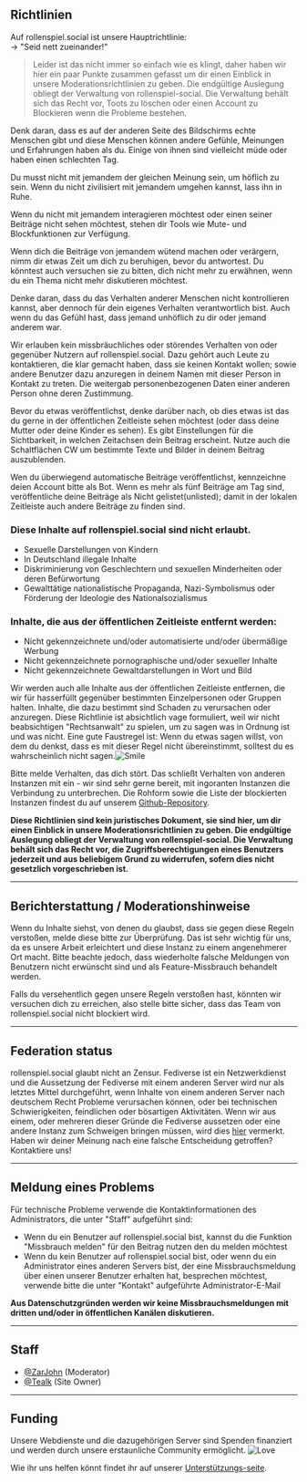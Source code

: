 ## Richtlinien
Auf rollenspiel.social ist unsere Hauptrichtlinie:  
→ "Seid nett zueinander!"

> Leider ist das nicht immer so einfach wie es klingt, daher haben wir hier ein paar Punkte zusammen gefasst um dir einen Einblick in unsere Moderationsrichtlinien zu geben. Die endgültige Auslegung obliegt der Verwaltung von rollenspiel-social. Die Verwaltung behält sich das Recht vor, Toots zu löschen oder einen Account zu Blockieren wenn die Probleme bestehen.

Denk daran, dass es auf der anderen Seite des Bildschirms echte Menschen gibt und diese Menschen können andere Gefühle, Meinungen und Erfahrungen haben als du. Einige von ihnen sind vielleicht müde oder haben einen schlechten Tag.

Du musst nicht mit jemandem der gleichen Meinung sein, um höflich zu sein. Wenn du nicht zivilisiert mit jemandem umgehen kannst, lass ihn in Ruhe.

Wenn du nicht mit jemandem interagieren möchtest oder einen seiner Beiträge nicht sehen möchtest, stehen dir Tools wie Mute- und Blockfunktionen zur Verfügung.

Wenn dich die Beiträge von jemandem wütend machen oder verärgern, nimm dir etwas Zeit um dich zu beruhigen, bevor du antwortest. Du könntest auch versuchen sie zu bitten, dich nicht mehr zu erwähnen, wenn du ein Thema nicht mehr diskutieren möchtest.

Denke daran, dass du das Verhalten anderer Menschen nicht kontrollieren kannst, aber dennoch für dein eigenes Verhalten verantwortlich bist. Auch wenn du das Gefühl hast, dass jemand unhöflich zu dir oder jemand anderem war.

Wir erlauben kein missbräuchliches oder störendes Verhalten von oder gegenüber Nutzern auf rollenspiel.social. Dazu gehört auch Leute zu kontaktieren, die klar gemacht haben, dass sie keinen Kontakt wollen; sowie andere Benutzer dazu anzuregen in deinem Namen mit dieser Person in Kontakt zu treten. Die weitergab personenbezogenen Daten einer anderen Person ohne deren Zustimmung.

Bevor du etwas veröffentlichst, denke darüber nach, ob dies etwas ist das du gerne in der öffentlichen Zeitleiste sehen möchtest (oder dass deine Mutter oder deine Kinder es sehen). Es gibt Einstellungen für die Sichtbarkeit, in welchen Zeitachsen dein Beitrag erscheint. Nutze auch die Schaltflächen CW um bestimmte Texte und Bilder in deinem Beitrag auszublenden.

Wen du überwiegend automatische Beiträge veröffentlichst, kennzeichne deien Account bitte als Bot. Wenn es mehr als fünf Beiträge am Tag sind, veröffentliche deine Beiträge als Nicht gelistet(unlisted); damit in der lokalen Zeitleiste auch andere Beiträge zu finden sind.

### Diese Inhalte auf rollenspiel.social sind nicht erlaubt.

* Sexuelle Darstellungen von Kindern
* In Deutschland illegale Inhalte
* Diskriminierung von Geschlechtern und sexuellen Minderheiten oder deren Befürwortung
* Gewalttätige nationalistische Propaganda, Nazi-Symbolismus oder Förderung der Ideologie des Nationalsozialismus

### Inhalte, die aus der öffentlichen Zeitleiste entfernt werden:

* Nicht gekennzeichnete und/oder automatisierte und/oder übermäßige Werbung
* Nicht gekennzeichnete pornographische und/oder sexueller Inhalte
* Nicht gekennzeichnete Gewaltdarstellungen in Wort und Bild

Wir werden auch alle Inhalte aus der öffentlichen Zeitleiste entfernen, die wir für hasserfüllt gegenüber bestimmten Einzelpersonen oder Gruppen halten. Inhalte, die dazu bestimmt sind Schaden zu verursachen oder anzuregen. Diese Richtlinie ist absichtlich vage formuliert, weil wir nicht beabsichtigen "Rechtsanwalt" zu spielen, um zu sagen was in Ordnung ist und was nicht. Eine gute Faustregel ist: Wenn du etwas sagen willst, von dem du denkst, dass es mit dieser Regel nicht übereinstimmt, solltest du es wahrscheinlich nicht sagen.![Smile](https://rollenspiel.social/system/custom_emojis/images/000/000/010/original/feb5a5cf823b1b21.png?1566511988)

Bitte melde Verhalten, das dich stört. Das schließt Verhalten von anderen Instanzen mit ein - wir sind sehr gerne bereit, mit ingoranten Instanzen die Verbindung zu unterbrechen. Die Rohform sowie die Liste der blockierten Instanzen findest du auf unserem [Github-Repository](https://github.com/AnzahCraft/rollenspiel.social).

**Diese Richtlinien sind kein juristisches Dokument, sie sind hier, um dir einen Einblick in unsere Moderationsrichtlinien zu geben. Die endgültige Auslegung obliegt der Verwaltung von rollenspiel-social. Die Verwaltung behält sich das Recht vor, die Zugriffsberechtigungen eines Benutzers jederzeit und aus beliebigem Grund zu widerrufen, sofern dies nicht gesetzlich vorgeschrieben ist.**

-----
## Berichterstattung / Moderationshinweise

Wenn du Inhalte siehst, von denen du glaubst, dass sie gegen diese Regeln verstoßen, melde diese bitte zur Überprüfung. Das ist sehr wichtig für uns, da es unsere Arbeit erleichtert und diese Instanz zu einem angenehmerer Ort macht. Bitte beachte jedoch, dass wiederholte falsche Meldungen von Benutzern nicht erwünscht sind und als Feature-Missbrauch behandelt werden.  

Falls du versehentlich gegen unsere Regeln verstoßen hast, könnten wir versuchen dich zu erreichen, also stelle bitte sicher, dass das Team von rollenspiel.social nicht blockiert wird.

-----
## Federation status

rollenspiel.social glaubt nicht an Zensur. Fediverse ist ein Netzwerkdienst und die Aussetzung der Fediverse mit einem anderen Server wird nur als letztes Mittel durchgeführt, wenn Inhalte von einem anderen Server nach deutschem Recht Probleme verursachen können, oder bei technischen Schwierigkeiten, feindlichen oder bösartigen Aktivitäten. Wenn wir aus einem, oder mehreren dieser Gründe die Fediverse aussetzen oder eine andere Instanz zum Schweigen bringen müssen, wird dies [hier](https://github.com/AnzahCraft/rollenspiel.social/blob/master/blocked_instances.md) vermerkt. Haben wir deiner Meinung nach eine falsche Entscheidung getroffen? Kontaktiere uns!

-----
## Meldung eines Problems

Für technische Probleme verwende die Kontaktinformationen des Administrators, die unter "Staff" aufgeführt sind:

* Wenn du ein Benutzer auf rollenspiel.social bist, kannst du die Funktion "Missbrauch melden" für den Beitrag nutzen den du melden möchtest
* Wenn du kein Benutzer auf rollenspiel.social bist, oder wenn du ein Administrator eines anderen Servers bist, der eine Missbrauchsmeldung über einen unserer Benutzer erhalten hat, besprechen möchtest, verwende bitte die unter "Kontakt" aufgeführte Administrator-E-Mail

**Aus Datenschutzgründen werden wir keine Missbrauchsmeldungen mit dritten und/oder in öffentlichen Kanälen diskutieren.**

-----
## Staff

*   [@ZarJohn](https://rollenspiel.social/@zarjohn) (Moderator)
*   [@Tealk](https://rollenspiel.social/@tealk) (Site Owner)

-----
## Funding

Unsere Webdienste und die dazugehörigen Server sind Spenden finanziert und werden durch unsere erstaunliche Community ermöglicht. ![Love](https://rollenspiel.social/system/custom_emojis/images/000/000/011/original/5f9d3d83159c62a1.png?1566511996)

Wie ihr uns helfen könnt findet ihr auf unserer [Unterstützungs-seite](https://anzahcraft.de/donate/).